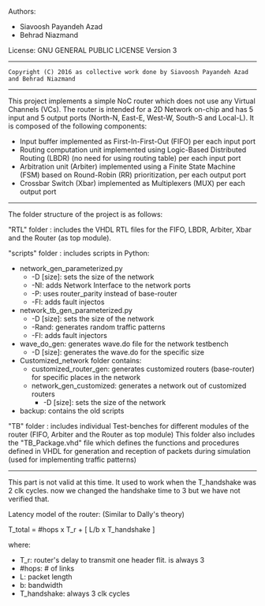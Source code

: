 Authors:

* Siavoosh Payandeh Azad
* Behrad Niazmand

License:  	GNU GENERAL PUBLIC LICENSE Version 3

-------------------------------------------------------------------------------------------------
	Copyright (C) 2016 as collective work done by Siavoosh Payandeh Azad and Behrad Niazmand
-------------------------------------------------------------------------------------------------

This project implements a simple NoC router which does not use any Virtual Channels (VCs). The router is intended for a 2D Network on-chip and has 5 input and 5 output ports (North-N, East-E, West-W, South-S and Local-L). It is composed of the following components: 

- Input buffer implemented as First-In-First-Out (FIFO) per each input port
- Routing computation unit implemented using Logic-Based Distributed Routing (LBDR) (no need for using routing table) per each input port
- Arbitration unit (Arbiter) implemented using a Finite State Machine (FSM) based on Round-Robin (RR) prioritization, per each output port
- Crossbar Switch (Xbar) implemented as Multiplexers (MUX) per each output port

-------------------------------------------------------------------------------------------------

The folder structure of the project is as follows: 

"RTL" folder : includes the VHDL RTL files for the FIFO, LBDR, Arbiter, Xbar and the Router (as top module).

"scripts" folder : includes scripts in Python:

* network_gen_parameterized.py
	* -D [size]: sets the size of the network
	* -NI: adds Network Interface to the network ports
	* -P: uses router_parity instead of base-router
	* -FI: adds fault injectos
* network_tb_gen_parameterized.py
	* -D [size]: sets the size of the network
	* -Rand: generates random traffic patterns
	* -FI: adds fault injectors
* wave_do_gen: generates wave.do file for the network testbench
	* -D [size]: generates the wave.do for the specific size
* Customized_network folder contains:
	* customized_router_gen: generates customized routers (base-router) for specific places in the network
	* network_gen_customized: generates a network out of customized routers
		* -D [size]: sets the size of the network 	
* backup: contains the old scripts

"TB" folder : includes individual Test-benches for different modules of the router (FIFO, Arbiter and the Router as top module) This folder also includes the "TB_Package.vhd" file which defines the functions and procedures defined in VHDL for generation and reception of packets during simulation (used for implementing traffic patterns)

-------------------------------------------------------------------------------------------------

This part is not valid at this time. It used to work when the T_handshake was 2 clk cycles. now we changed the handshake time to 3 but we have not verified that.


Latency model of the router: (Similar to Dally's theory)

T_total = #hops x T_r + [ L/b x T_handshake ]


where: 
 * T_r: router's delay to transmit one header flit. is always 3
 * #hops: # of links
 * L: packet length
 * b: bandwidth
 * T_handshake: always 3 clk cycles
